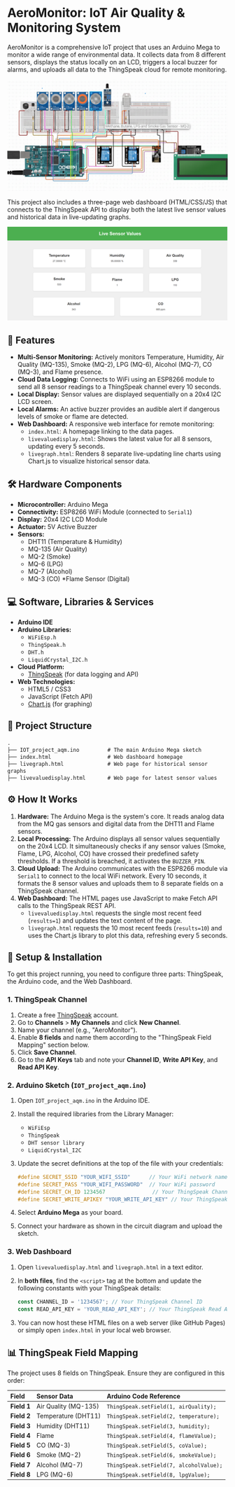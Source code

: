 # AeroMonitor: IoT Air Quality & Monitoring System

AeroMonitor is a comprehensive IoT project that uses an Arduino Mega to monitor a wide range of environmental data. It collects data from 8 different sensors, displays the status locally on an LCD, triggers a local buzzer for alarms, and uploads all data to the ThingSpeak cloud for remote monitoring.

![AutoSlide Screenshot](https://github.com/Mr-TarunD/AeroMonitor/blob/59e5c34238d747469f7c2749bd87eab61d2ae13a/Image1.png)

This project also includes a three-page web dashboard (HTML/CSS/JS) that connects to the ThingSpeak API to display both the latest live sensor values and historical data in live-updating graphs.

![AutoSlide Screenshot](https://github.com/Mr-TarunD/AeroMonitor/blob/59e5c34238d747469f7c2749bd87eab61d2ae13a/Image2.png)

## 🚀 Features

  * **Multi-Sensor Monitoring:** Actively monitors Temperature, Humidity, Air Quality (MQ-135), Smoke (MQ-2), LPG (MQ-6), Alcohol (MQ-7), CO (MQ-3), and Flame presence.
  * **Cloud Data Logging:** Connects to WiFi using an ESP8266 module to send all 8 sensor readings to a ThingSpeak channel every 10 seconds.
  * **Local Display:** Sensor values are displayed sequentially on a 20x4 I2C LCD screen.
  * **Local Alarms:** An active buzzer provides an audible alert if dangerous levels of smoke or flame are detected.
  * **Web Dashboard:** A responsive web interface for remote monitoring:
      * `index.html`: A homepage linking to the data pages.
      * `livevaluedisplay.html`: Shows the latest value for all 8 sensors, updating every 5 seconds.
      * `livegraph.html`: Renders 8 separate live-updating line charts using Chart.js to visualize historical sensor data.

## 🛠️ Hardware Components

  * **Microcontroller:** Arduino Mega
  * **Connectivity:** ESP8266 WiFi Module (connected to `Serial1`)
  * **Display:** 20x4 I2C LCD Module
  * **Actuator:** 5V Active Buzzer
  * **Sensors:**
      * DHT11 (Temperature & Humidity) 
      * MQ-135 (Air Quality)
      * MQ-2 (Smoke)
      * MQ-6 (LPG)
      * MQ-7 (Alcohol)
      * MQ-3 (CO) 
      *Flame Sensor (Digital)
 

## 💻 Software, Libraries & Services

  * **Arduino IDE**
  * **Arduino Libraries:**
      * `WiFiEsp.h` 
      * `ThingSpeak.h` 
      * `DHT.h`
      * `LiquidCrystal_I2C.h`
  * **Cloud Platform:**
      * [ThingSpeak](https://thingspeak.com/) (for data logging and API)
  * **Web Technologies:**
      * HTML5 / CSS3
      * JavaScript (Fetch API)
      * [Chart.js](https://www.chartjs.org/) (for graphing)

## 📁 Project Structure

```
.
├── IOT_project_aqm.ino         # The main Arduino Mega sketch
├── index.html                  # Web dashboard homepage
├── livegraph.html              # Web page for historical sensor graphs
├── livevaluedisplay.html       # Web page for latest sensor values

```

## ⚙️ How It Works

1.  **Hardware:** The Arduino Mega is the system's core. It reads analog data from the MQ gas sensors and digital data from the DHT11 and Flame sensors.
2.  **Local Processing:** The Arduino displays all sensor values sequentially on the 20x4 LCD. It simultaneously checks if any sensor values (Smoke, Flame, LPG, Alcohol, CO) have crossed their predefined safety thresholds. If a threshold is breached, it activates the `BUZZER_PIN`.
3.  **Cloud Upload:** The Arduino communicates with the ESP8266 module via `Serial1` to connect to the local WiFi network. Every 10 seconds, it formats the 8 sensor values and uploads them to 8 separate fields on a ThingSpeak channel.
4.  **Web Dashboard:** The HTML pages use JavaScript to make Fetch API calls to the ThingSpeak REST API.
      * `livevaluedisplay.html` requests the single most recent feed (`results=1`) and updates the text content of the page.
      * `livegraph.html` requests the 10 most recent feeds (`results=10`) and uses the Chart.js library to plot this data, refreshing every 5 seconds.

## 🔧 Setup & Installation

To get this project running, you need to configure three parts: ThingSpeak, the Arduino code, and the Web Dashboard.

### 1\. ThingSpeak Channel

1.  Create a free [ThingSpeak](https://thingspeak.com/) account.
2.  Go to **Channels** \> **My Channels** and click **New Channel**.
3.  Name your channel (e.g., "AeroMonitor").
4.  Enable **8 fields** and name them according to the "ThingSpeak Field Mapping" section below.
5.  Click **Save Channel**.
6.  Go to the **API Keys** tab and note your **Channel ID**, **Write API Key**, and **Read API Key**.

### 2\. Arduino Sketch (`IOT_project_aqm.ino`)

1.  Open `IOT_project_aqm.ino` in the Arduino IDE.

2.  Install the required libraries from the Library Manager:

      * `WiFiEsp`
      * `ThingSpeak`
      * `DHT sensor library` 
      * `LiquidCrystal_I2C`

3.  Update the secret definitions at the top of the file with your credentials:

    ```c++
    #define SECRET_SSID "YOUR_WIFI_SSID"      // Your WiFi network name
    #define SECRET_PASS "YOUR_WIFI_PASSWORD"  // Your WiFi password
    #define SECRET_CH_ID 1234567               // Your ThingSpeak Channel ID
    #define SECRET_WRITE_APIKEY "YOUR_WRITE_API_KEY" // Your ThingSpeak Write API Key
    ```

4.  Select **Arduino Mega** as your board.

5.  Connect your hardware as shown in the circuit diagram and upload the sketch.

### 3\. Web Dashboard

1.  Open `livevaluedisplay.html` and `livegraph.html` in a text editor.

2.  In **both files**, find the `<script>` tag at the bottom and update the following constants with your ThingSpeak details:

    ```javascript
    const CHANNEL_ID = '1234567'; // Your ThingSpeak Channel ID
    const READ_API_KEY = 'YOUR_READ_API_KEY'; // Your ThingSpeak Read API Key
    ```

3.  You can now host these HTML files on a web server (like GitHub Pages) or simply open `index.html` in your local web browser.

## 📊 ThingSpeak Field Mapping

The project uses 8 fields on ThingSpeak. Ensure they are configured in this order:

| Field | Sensor Data | Arduino Code Reference |
| :--- | :--- | :--- |
| **Field 1** | Air Quality (MQ-135) | `ThingSpeak.setField(1, airQuality);`  |
| **Field 2** | Temperature (DHT11) | `ThingSpeak.setField(2, temperature);`  |
| **Field 3** | Humidity (DHT11) | `ThingSpeak.setField(3, humidity);`  |
| **Field 4** | Flame | `ThingSpeak.setField(4, flameValue);`  |
| **Field 5** | CO (MQ-3) | `ThingSpeak.setField(5, coValue);`  |
| **Field 6** | Smoke (MQ-2) | `ThingSpeak.setField(6, smokeValue);`  |
| **Field 7** | Alcohol (MQ-7) | `ThingSpeak.setField(7, alcoholValue);`  |
| **Field 8** | LPG (MQ-6) | `ThingSpeak.setField(8, lpgValue);`  |
